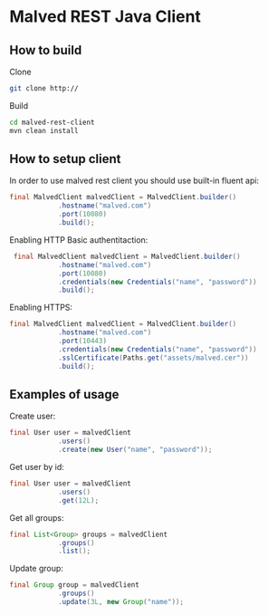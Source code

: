 # Malved REST Java Client

## How to build

Clone

```bash
git clone http://
```

Build

```bash
cd malved-rest-client
mvn clean install
```

## How to setup client

In order to use malved rest client you should use built-in fluent api:

```java
final MalvedClient malvedClient = MalvedClient.builder()
            .hostname("malved.com")
            .port(10080)
            .build();
```

Enabling HTTP Basic authentitaction:

```java
 final MalvedClient malvedClient = MalvedClient.builder()
            .hostname("malved.com")
            .port(10080)
            .credentials(new Credentials("name", "password"))
            .build();
```
Enabling HTTPS:

```java
final MalvedClient malvedClient = MalvedClient.builder()
            .hostname("malved.com")
            .port(10443)
            .credentials(new Credentials("name", "password"))
            .sslCertificate(Paths.get("assets/malved.cer"))
            .build();
```

## Examples of usage

Create user:

```java
final User user = malvedClient
            .users()
            .create(new User("name", "password"));
```

Get user by id:

```java
final User user = malvedClient
            .users()
            .get(12L);
```

Get all groups:

```java
final List<Group> groups = malvedClient
            .groups()
            .list();
```

Update group:

```java
final Group group = malvedClient
            .groups()
            .update(3L, new Group("name"));
```



